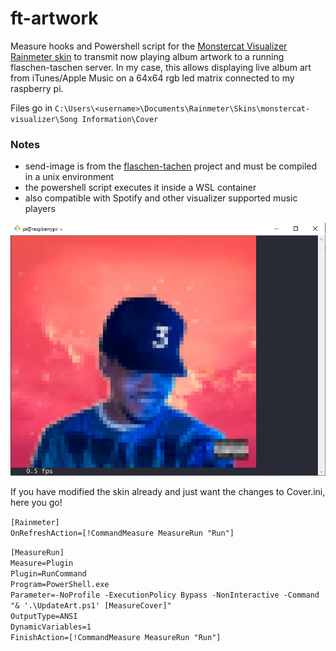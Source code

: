 # ft-artwork

Measure hooks and Powershell script for the [Monstercat Visualizer Rainmeter skin](https://github.com/marcopixel/monstercat-visualizer) to transmit now playing album artwork to a running flaschen-taschen server. In my case, this allows displaying live album art from iTunes/Apple Music on a 64x64 rgb led matrix connected to my raspberry pi.

Files go in `C:\Users\<username>\Documents\Rainmeter\Skins\monstercat-visualizer\Song Information\Cover`

### Notes

* send-image is from the [flaschen-tachen](https://github.com/hzeller/flaschen-taschen/tree/master/client) project and must be compiled in a unix environment
* the powershell script executes it inside a WSL container
* also compatible with Spotify and other visualizer supported music players

![pi screenshot](screenshot.png)


If you have modified the skin already and just want the changes to Cover.ini, here you go!

`[Rainmeter]` \
`OnRefreshAction=[!CommandMeasure MeasureRun "Run"]`

`[MeasureRun]` \
`Measure=Plugin` \
`Plugin=RunCommand` \
`Program=PowerShell.exe` \
`Parameter=-NoProfile -ExecutionPolicy Bypass -NonInteractive -Command "& '.\UpdateArt.ps1' [MeasureCover]"` \
`OutputType=ANSI` \
`DynamicVariables=1` \
`FinishAction=[!CommandMeasure MeasureRun "Run"]`
